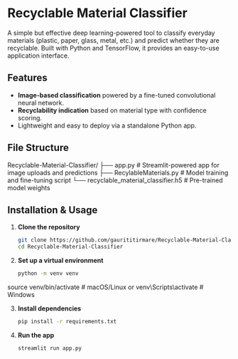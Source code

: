 # Recyclable Material Classifier

A simple but effective deep learning-powered tool to classify everyday materials (plastic, paper, glass, metal, etc.) and predict whether they are recyclable. Built with Python and TensorFlow, it provides an easy-to-use application interface.

## Features
- **Image-based classification** powered by a fine-tuned convolutional neural network.
- **Recyclability indication** based on material type with confidence scoring.
- Lightweight and easy to deploy via a standalone Python app.

## File Structure
Recyclable-Material-Classifier/
├── app.py # Streamlit-powered app for image uploads and predictions
├── RecylableMaterials.py # Model training and fine-tuning script
└── recyclable_material_classifier.h5 # Pre-trained model weights


## Installation & Usage

1. **Clone the repository**  
   ```bash
   git clone https://github.com/gaurititirmare/Recyclable-Material-Classifier.git
   cd Recyclable-Material-Classifier

2. **Set up a virtual environment**
   ```bash
   python -m venv venv
   ```
source venv/bin/activate   # macOS/Linux
or
venv\Scripts\activate      # Windows

3. **Install dependencies**
   ```bash
   pip install -r requirements.txt
   ```
4. **Run the app**
   ```bash
   streamlit run app.py
```
